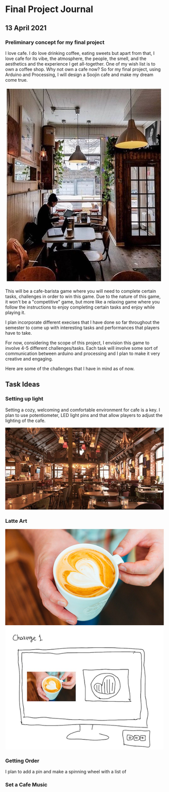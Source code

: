 # Final Project Journal

## 13 April 2021

### Preliminary concept for my final project 

I love cafe. I do love drinking coffee, eating sweets but apart from that, I love cafe for its vibe, the atmosphere, the people, the smell, and the aesthetics and the experience I get all-together. One of my wish list is to own a coffee shop. Why not own a cafe now? So for my final project, using Arduino and Processing, I will design a Soojin cafe and make my dream come true. 

![alt-text](Images/cafe.jpg)

This will be a cafe-barista game where you will need to complete certain tasks, challenges in order to win this game. Due to the nature of this game, it won't be a "competitive" game, but more like a relaxing game where you follow the instructions to enjoy completing certain tasks and enjoy while playing it. 

I plan incorporate different execises that I have done so far throughout the semester to come up with interesting tasks and performances that players have to take. 

For now, considering the scope of this project, I envision this game to involve 4-5 different challenges/tasks. Each task will involve some sort of communication between arduino and processing and I plan to make it very creative and engaging.

Here are some of the challenges that I have in mind as of now.

## Task Ideas

### Setting up light 

Setting a cozy, welcoming and comfortable environment for cafe is a key. I plan to use potentiometer, LED light pins and that allow players to adjust the lighting of the cafe.

![alt-text](Images/light.jpg) 

### Latte Art

![alt-text](Images/latteart.jpg) ![alt-text](Images/latteart2.jpg) 


### Getting Order

I plan to add a pin and make a spinning wheel with a list of 

### Set a Cafe Music




